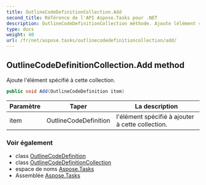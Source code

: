 ```yaml
---
title: OutlineCodeDefinitionCollection.Add
second_title: Référence de l'API Aspose.Tasks pour .NET
description: OutlineCodeDefinitionCollection méthode. Ajoute lélément spécifié à cette collection.
type: docs
weight: 40
url: /fr/net/aspose.tasks/outlinecodedefinitioncollection/add/
---
```

## OutlineCodeDefinitionCollection.Add method

Ajoute l'élément spécifié à cette collection.

```csharp
public void Add(OutlineCodeDefinition item)
```

| Paramètre | Taper | La description |
| --- | --- | --- |
| item | OutlineCodeDefinition | l'élément spécifié à ajouter à cette collection. |

### Voir également

* class [OutlineCodeDefinition](../../outlinecodedefinition/)
* class [OutlineCodeDefinitionCollection](../)
* espace de noms [Aspose.Tasks](../../outlinecodedefinitioncollection/)
* Assemblée [Aspose.Tasks](../../../)


